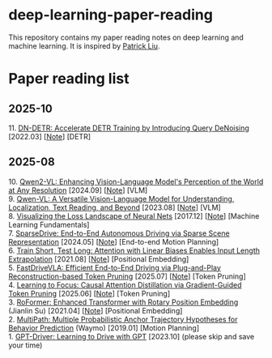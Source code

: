 # deep-learning-paper-reading

This repository contains my paper reading notes on deep learning and machine learning. It is inspired by [Patrick Liu](https://github.com/patrick-llgc/Learning-Deep-Learning).

# Paper reading list

## 2025-10
11\. [DN-DETR: Accelerate DETR Training by Introducing Query DeNoising](https://arxiv.org/abs/2203.01305) [2022.03] [[Note](https://github.com/HongyiDuanmu26/deep-learning-paper-reading/blob/main/Notes/DN.md)] [DETR]  

## 2025-08
10\. [Qwen2-VL: Enhancing Vision-Language Model's Perception of the World at Any Resolution](https://arxiv.org/pdf/2409.12191) [2024.09] [[Note](https://github.com/HongyiDuanmu26/deep-learning-paper-reading/blob/main/Notes/Qwen2-VL.md)] [VLM]  
9\. [Qwen-VL: A Versatile Vision-Language Model for Understanding, Localization, Text Reading, and Beyond](https://arxiv.org/pdf/2308.12966) [2023.08] [[Note](https://github.com/HongyiDuanmu26/deep-learning-paper-reading/blob/main/Notes/Qwen-VL.md)] [VLM]  
8\. [Visualizing the Loss Landscape of Neural Nets](https://arxiv.org/pdf/1712.09913) [2017.12] [[Note](https://github.com/HongyiDuanmu26/deep-learning-paper-reading/blob/main/Notes/LossLandscape.md)] [Machine Learning Fundamentals]  
7\. [SparseDrive: End-to-End Autonomous Driving via Sparse Scene Representation](https://arxiv.org/pdf/2405.19620) [2024.05] [[Note](https://github.com/HongyiDuanmu26/deep-learning-paper-reading/blob/main/Notes/SparseDrive.md)] [End-to-end Motion Planning]  
6\. [Train Short, Test Long: Attention with Linear Biases Enables Input Length Extrapolation](https://arxiv.org/pdf/2108.12409) [2021.08] [[Note](https://github.com/HongyiDuanmu26/deep-learning-paper-reading/blob/main/Notes/ALiBi.md)] [Positional Embedding]  
5\. [FastDriveVLA: Efficient End-to-End Driving via Plug-and-Play Reconstruction-based Token Pruning](https://arxiv.org/pdf/2507.23318) [2025.07] [[Note](https://github.com/HongyiDuanmu26/deep-learning-paper-reading/blob/main/Notes/LeaF.md)] [Token Pruning]  
4\. [Learning to Focus: Causal Attention Distillation via Gradient-Guided Token Pruning](https://www.arxiv.org/pdf/2506.07851) [2025.06] [[Note](https://github.com/HongyiDuanmu26/deep-learning-paper-reading/blob/main/Notes/LeaF.md)] [Token Pruning]  
3\. [RoFormer: Enhanced Transformer with Rotary Position Embedding](https://arxiv.org/abs/2104.09864) (Jianlin Su) [2021.04] [[Note](https://github.com/HongyiDuanmu26/deep-learning-paper-reading/blob/main/Notes/RoPE.md)] [Positional Embedding]   
2\. [MultiPath: Multiple Probabilistic Anchor Trajectory Hypotheses for Behavior Prediction](https://arxiv.org/pdf/1910.05449v1) (Waymo) [2019.01] [Motion Planning]  
1\. [GPT-Driver: Learning to Drive with GPT](https://arxiv.org/pdf/2310.01415) [2023.10] (please skip and save your time)  
